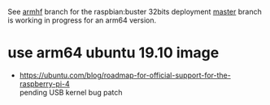 
See [armhf](https://github.com/frederic-blanc/rpi-k8s/blob/armhf) branch for the raspbian:buster 32bits deployment
[master](https://github.com/frederic-blanc/rpi-k8s) branch is working in progress for an arm64 version.

# use arm64 ubuntu 19.10 image
- https://ubuntu.com/blog/roadmap-for-official-support-for-the-raspberry-pi-4<br/>
  pending USB kernel bug patch
